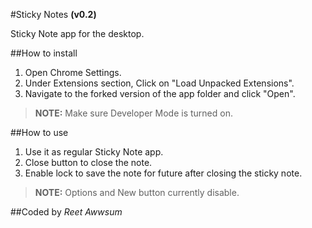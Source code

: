 #Sticky Notes **(v0.2)**

Sticky Note app for the desktop.

##How to install
1. Open Chrome Settings.
2. Under Extensions section, Click on "Load Unpacked Extensions".
3. Navigate to the forked version of the app folder and click "Open".

> **NOTE:** Make sure Developer Mode is turned on.

##How to use
1. Use it as regular Sticky Note app.
2. Close button to close the note.
3. Enable lock to save the note for future after closing the sticky note.

>**NOTE:** Options and New button currently disable.

##Coded by *Reet Awwsum*
